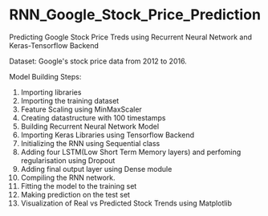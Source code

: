 # RNN_Google_Stock_Price_Prediction
Predicting Google Stock Price Treds using Recurrent Neural Network and Keras-Tensorflow Backend

Dataset: Google's stock price data from 2012 to 2016.

Model Building Steps:
1. Importing libraries
2. Importing the training dataset
3. Feature Scaling using MinMaxScaler
4. Creating datastructure with 100 timestamps
5. Building Recurrent Neural Network Model
6. Importing Keras Libraries using Tensorflow Backend
7. Initializing the RNN using Sequential class
8. Adding four LSTM(Low Short Term Memory layers) and perfoming regularisation using Dropout
9. Adding final output layer using Dense module
10. Compiling the RNN network.
11. Fitting the model to the training set
12. Making prediction on the test set
13. Visualization of Real vs Predicted Stock Trends using Matplotlib



